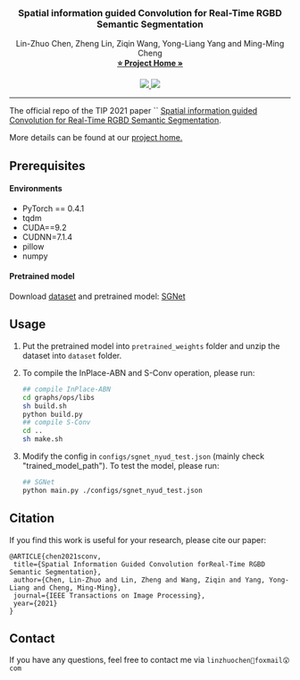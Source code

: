 <!-- PROJECT LOGO -->
<br />
  <h3 align="center">Spatial information guided Convolution for Real-Time 
  RGBD Semantic Segmentation</h3>

  <p align="center">
    Lin-Zhuo Chen, Zheng Lin, Ziqin Wang, Yong-Liang Yang and Ming-Ming Cheng
    <br />
    <a href="http://linzhuo.xyz/sgnet.html"><strong>⭐ Project Home »</strong></a>
    <br />
    <!-- <a href="https://arxiv.org/pdf/2004.04534.pdf" target="_black">[PDF]</a>
    <a href="#" target="_black">[Code]</a>
    <a href="http://linzhuo.xyz/papers/SGNet/translation.pdf" target="_black">[中译版]</a>
    <a href="./papers/20_GICD/bibtex.txt" target="_black">[bib]</a>
    <br />
    <br /> -->
  </p>
</p>
<p align="center">
  <a href="https://arxiv.org/abs/2004.13364">
    <img src="https://img.shields.io/badge/PDF-%F0%9F%93%83-green" target="_blank" />
  </a>
  <a href="http://zhaozhang.net/papers/20_GICD/translation.pdf">
    <img src="https://img.shields.io/badge/%E4%B8%AD%E8%AF%91%E7%89%88-%F0%9F%90%BC-red">
  </a>
</p>


***
The official repo of the TIP 2021 paper ``
[Spatial information guided Convolution for Real-Time 
  RGBD Semantic Segmentation](https://arxiv.org/pdf/2004.04534.pdf).

More details can be found at our [project home.](http://linzhuo.xyz/sgnet.html)



## Prerequisites
#### Environments
* PyTorch == 0.4.1
* tqdm
* CUDA==9.2
* CUDNN=7.1.4
* pillow
* numpy
#### Pretrained model
Download [dataset](https://1drv.ms/u/s!AlDxLjilJDZoj2FrwVV9o8K8rhmI?e=AZ1POE]) 
and pretrained model: [SGNet](https://1drv.ms/u/s!AlDxLjilJDZoj18iaFYjVMLsS5U5?e=8TZSKC) 

<!-- USAGE EXAMPLES -->
## Usage
1. Put the pretrained model into `pretrained_weights` folder and unzip the dataset into `dataset` folder.

2. To compile the InPlace-ABN and S-Conv operation, please run:
    ```bash
    ## compile InPlace-ABN 
    cd graphs/ops/libs
    sh build.sh
    python build.py
    ## compile S-Conv
    cd ..
    sh make.sh
    ```
3. Modify the config in `configs/sgnet_nyud_test.json` (mainly check "trained_model_path"). 
To test the model, please run:

    ```bash
    ## SGNet
    python main.py ./configs/sgnet_nyud_test.json
    ```

## Citation
If you find this work is useful for your research, please cite our paper:
```
@ARTICLE{chen2021sconv,
 title={Spatial Information Guided Convolution forReal-Time RGBD Semantic Segmentation},
 author={Chen, Lin-Zhuo and Lin, Zheng and Wang, Ziqin and Yang, Yong-Liang and Cheng, Ming-Ming},
 journal={IEEE Transactions on Image Processing},
 year={2021}
}
```

## Contact
If you have any questions, feel free to contact me via `linzhuochen🥳foxmail😲com`